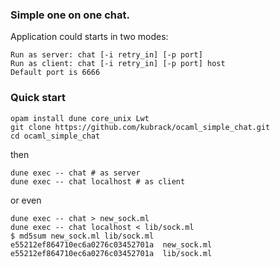 
### Simple one on one chat.

Application could starts in two modes:
```
Run as server: chat [-i retry_in] [-p port]
Run as client: chat [-i retry_in] [-p port] host
Default port is 6666
```

### Quick start
```
opam install dune core_unix Lwt
git clone https://github.com/kubrack/ocaml_simple_chat.git
cd ocaml_simple_chat
```
then
```
dune exec -- chat # as server
dune exec -- chat localhost # as client 
```
or even
```
dune exec -- chat > new_sock.ml
dune exec -- chat localhost < lib/sock.ml
$ md5sum new_sock.ml lib/sock.ml
e55212ef864710ec6a0276c03452701a  new_sock.ml
e55212ef864710ec6a0276c03452701a  lib/sock.ml
```
